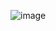 ![image](https://github.com/Bminh1709/Mogym_NetCoreMVC/assets/119041798/96e29ad6-33c4-4c50-8e26-7419d7dedcd6)
